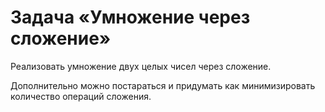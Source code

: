 # Задача «Умножение через сложение»

Реализовать умножение двух целых чисел через сложение.

Дополнительно можно постараться и придумать как минимизировать количество
операций сложения.
